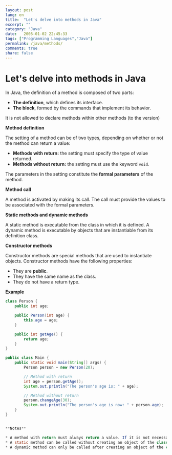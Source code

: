 ```yaml
---
layout: post
lang: en
title:  "Let's delve into methods in Java"
excerpt: ""
category: "Java"
date:   2005-01-02 22:45:33
tags: ["Programming Languages","Java"]
permalink: /java/methods/
comments: true
share: false
---
```


# Let's delve into methods in Java

In Java, the definition of a method is composed of two parts:

* **The definition**, which defines its interface.
* **The block**, formed by the commands that implement its behavior.

It is not allowed to declare methods within other methods (to the version)

**Method definition**

The setting of a method can be of two types, depending on whether or not the method can return a value:

* **Methods with return:** the setting must specify the type of value returned.
* **Methods without return:** the setting must use the keyword `void`.

The parameters in the setting constitute the **formal parameters** of the method.

**Method call**

A method is activated by making its call. The call must provide the values to be associated with the formal parameters.

**Static methods and dynamic methods**

A static method is executable from the class in which it is defined. A dynamic method is executable by objects that are instantiable from its definition class.

**Constructor methods**

Constructor methods are special methods that are used to instantiate objects. Constructor methods have the following properties:

* They are **public**.
* They have the same name as the class.
* They do not have a return type.

**Example**

```java
class Person {
    public int age;

    public Person(int age) {
        this.age = age;
    }

    public int getAge() {
        return age;
    }
}

public class Main {
    public static void main(String[] args) {
        Person person = new Person(20);

        // Method with return
        int age = person.getAge();
        System.out.println("The person's age is: " + age);

        // Method without return
        person.changeAge(30);
        System.out.println("The person's age is now: " + person.age);
    }
}


**Notes**

* A method with return must always return a value. If it is not necessary to return any value, you can use the keyword `void`.
* A static method can be called without creating an object of the class in which it is defined.
* A dynamic method can only be called after creating an object of the class in which it is defined.